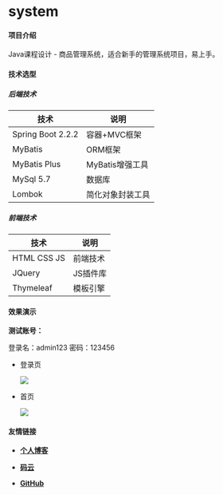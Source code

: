 # system

#### 项目介绍
Java课程设计 - 商品管理系统，适合新手的管理系统项目，易上手。

#### 技术选型

##### 后端技术

| 技术              | 说明             |
| ----------------- | ---------------- |
| Spring Boot 2.2.2 | 容器+MVC框架     |
| MyBatis           | ORM框架          |
| MyBatis Plus      | MyBatis增强工具  |
| MySql 5.7         | 数据库           |
| Lombok            | 简化对象封装工具 |

##### 前端技术

| 技术        | 说明     |
| ----------- | -------- |
| HTML CSS JS | 前端技术 |
| JQuery      | JS插件库 |
| Thymeleaf   | 模板引擎 |

#### 效果演示

**测试账号：**

登录名：admin123		密码：123456

- 登录页

  ![](http://jerusalem01.gitee.io/images-bed/images/system/QQ图片20201202214126.png)

- 首页

  ![](http://jerusalem01.gitee.io/images-bed/images/system/QQ图片20201202214250.png)

#### 友情链接

- **[个人博客](http://www.nm83.com)**

- **[码云](https://gitee.com/jerusalem01)**

- **[GitHub](https://github.com/Jerusalem01)**